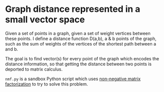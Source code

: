 # Graph distance represented in a small vector space

Given a set of points in a graph, given a set of weight vertices between these points. I define a distance function D(a,b), a & b points of the graph, such as the sum of weights of the vertices of the shortest path between a and b.

The goal is to find vector(s) for every point of the graph which encodes the distance information, so that getting the distance between two points is deported to matrix calculus.

`nmf.py` is a sandbox Python script which uses [non-negative matrix factorization](https://en.wikipedia.org/wiki/Non-negative_matrix_factorization) to try to solve this problem.

